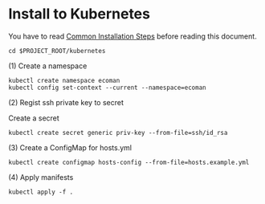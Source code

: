 # Install to Kubernetes

You have to read [Common Installation Steps](common.md) before reading this document.

```
cd $PROJECT_ROOT/kubernetes
```

(1) Create a namespace

```
kubectl create namespace ecoman
kubectl config set-context --current --namespace=ecoman
```

(2) Regist ssh private key to secret

Create a secret

```
kubectl create secret generic priv-key --from-file=ssh/id_rsa
```

(3) Create a ConfigMap for hosts.yml

```
kubectl create configmap hosts-config --from-file=hosts.example.yml
```

(4) Apply manifests

```
kubectl apply -f .
```
